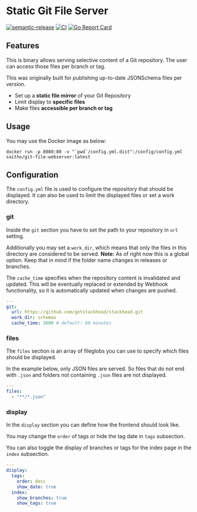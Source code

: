 # Static Git File Server

[![semantic-release](https://img.shields.io/badge/%20%20%F0%9F%93%A6%F0%9F%9A%80-semantic--release-e10079.svg)](https://github.com/go-semantic-release/semantic-release)
[![CI](https://github.com/saitho/git-file-webserver/workflows/CI/badge.svg?branch=master)](https://github.com/saitho/git-file-webserver/actions?query=workflow%3ACI+branch%3Amaster)
[![Go Report Card](https://goreportcard.com/badge/github.com/saitho/git-file-webserver)](https://goreportcard.com/report/github.com/saitho/git-file-webserver)

## Features

This is binary allows serving selective content of a Git repository.
The user can access those files per branch or tag.

This was originally built for publishing up-to-date JSONSchema files per version.

* Set up a **static file mirror** of your Git Repository
* Limit display to **specific files**
* Make files **accessible per branch or tag**

## Usage

You may use the Docker image as below:

```
docker run -p 8080:80 -v "`pwd`/config.yml.dist":/config/config.yml saitho/git-file-webserver:latest
```

## Configuration

The `config.yml` file is used to configure the repository that should be displayed.
It can also be used to limit the displayed files or set a work directory.

### git

Inside the `git` section you have to set the path to your repository in `url` setting.

Additionally you may set a `work_dir`, which means that only the files in this directory are considered to be served.
**Note:** As of right now this is a global option. Keep that in mind if the folder name changes in releases or branches.

The `cache_time` specifies when the repository content is invalidated and updated.
This will be eventually replaced or extended by Webhook functionality, so it is automatically updated when changes are pushed.

```yaml
---
git:
  url: https://github.com/getstackhead/stackhead.git
  work_dir: schemas
  cache_time: 3600 # default: 60 minutes
```

### files

The `files` section is an array of fileglobs you can use to specify which files should be displayed.

In the example below, only JSON files are served. So files that do not end with `.json` and folders not containing `.json` files are not displayed.

```yaml
---
files:
  - "**/*.json"
```

### display

In the `display` section you can define how the frontend should look like.

You may change the `order` of tags or hide the tag date in `tags` subsection.

You can also toggle the display of branches or tags for the index page in the `index` subsection.

```yaml
---
display:
  tags:
    order: desc
    show_date: true
  index:
    show_branches: true
    show_tags: true
```
